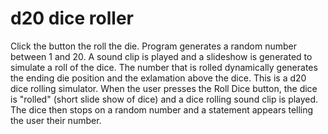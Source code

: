 # d20 dice roller

Click the button the roll the die. Program generates a random number between 1 and 20. A sound clip is played and a slideshow is generated to simulate a roll of the dice. The number that is rolled dynamically generates the ending die position and the exlamation above the dice.
This is a d20 dice rolling simulator. When the user presses the Roll Dice button, the dice is "rolled" (short slide show of dice)
and a dice rolling sound clip is played. The dice then stops on a random number and a statement appears telling the user their number.
